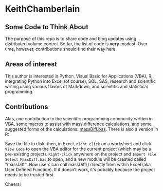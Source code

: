 # KeithChamberlain

## Some Code to Think About

The purpose of this repo is to share code and blog updates using distributed volume control. So far, the list of code is **very** modest. Over time, however, contributions should find their way here.

## Areas of interest

This author is interested in Python, Visual Basic for Applications (VBA), R, integrating Python into Excel (of course), SQL, SAS, research and scientific writing using various flavors of Markdown, and scientific and statistical programming.

## Contributions
Alas, one contribution to the scientific programming community written in VBA, some macros to assist with mass difference calculations, and some suggested forms of the calculations: [massDiff.bas](https://github.com/KeithChamberlain/KeithChamberlain/blob/master/massDiff.bas "Click to open massDiff.bas on GitHub"). There is also a version in R: 

Save the file to disk, then, in Excel, `right click` on a worksheet and click `View Code` to open the VBA editor for the current project (which may be a pre-existing project). `Right-click` anywhere on the project and `Import File`. `Select MassDiff.bas` to open, and a new module will be created called "massDiff". Now users can call massDiff() directly from within Excel (aka User Defined Function). If it doesn't work, it's pobably because the project needs to be trusted first. 

Cheers!
